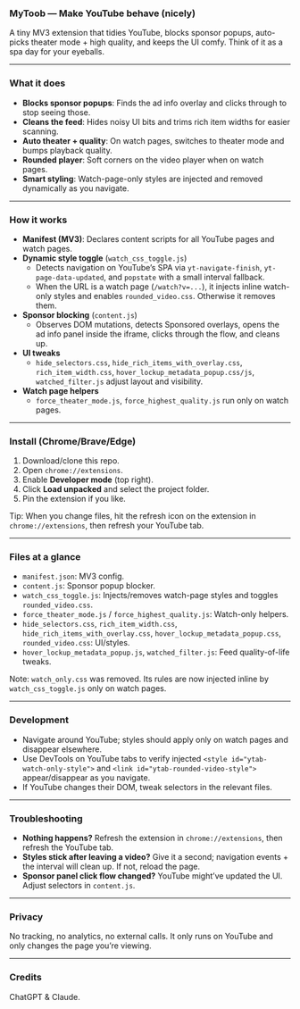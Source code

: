 ### MyToob — Make YouTube behave (nicely)

A tiny MV3 extension that tidies YouTube, blocks sponsor popups, auto-picks theater mode + high quality, and keeps the UI comfy. Think of it as a spa day for your eyeballs.

---

### What it does

- **Blocks sponsor popups**: Finds the ad info overlay and clicks through to stop seeing those.
- **Cleans the feed**: Hides noisy UI bits and trims rich item widths for easier scanning.
- **Auto theater + quality**: On watch pages, switches to theater mode and bumps playback quality.
- **Rounded player**: Soft corners on the video player when on watch pages.
- **Smart styling**: Watch-page-only styles are injected and removed dynamically as you navigate.

---

### How it works

- **Manifest (MV3)**: Declares content scripts for all YouTube pages and watch pages.
- **Dynamic style toggle** (`watch_css_toggle.js`)
  - Detects navigation on YouTube’s SPA via `yt-navigate-finish`, `yt-page-data-updated`, and `popstate` with a small interval fallback.
  - When the URL is a watch page (`/watch?v=...`), it injects inline watch-only styles and enables `rounded_video.css`. Otherwise it removes them.
- **Sponsor blocking** (`content.js`)
  - Observes DOM mutations, detects Sponsored overlays, opens the ad info panel inside the iframe, clicks through the flow, and cleans up.
- **UI tweaks**
  - `hide_selectors.css`, `hide_rich_items_with_overlay.css`, `rich_item_width.css`, `hover_lockup_metadata_popup.css/js`, `watched_filter.js` adjust layout and visibility.
- **Watch page helpers**
  - `force_theater_mode.js`, `force_highest_quality.js` run only on watch pages.

---

### Install (Chrome/Brave/Edge)

1. Download/clone this repo.
2. Open `chrome://extensions`.
3. Enable **Developer mode** (top right).
4. Click **Load unpacked** and select the project folder.
5. Pin the extension if you like.

Tip: When you change files, hit the refresh icon on the extension in `chrome://extensions`, then refresh your YouTube tab.

---

### Files at a glance

- `manifest.json`: MV3 config.
- `content.js`: Sponsor popup blocker.
- `watch_css_toggle.js`: Injects/removes watch-page styles and toggles `rounded_video.css`.
- `force_theater_mode.js` / `force_highest_quality.js`: Watch-only helpers.
- `hide_selectors.css`, `rich_item_width.css`, `hide_rich_items_with_overlay.css`, `hover_lockup_metadata_popup.css`, `rounded_video.css`: UI/styles.
- `hover_lockup_metadata_popup.js`, `watched_filter.js`: Feed quality-of-life tweaks.

Note: `watch_only.css` was removed. Its rules are now injected inline by `watch_css_toggle.js` only on watch pages.

---

### Development

- Navigate around YouTube; styles should apply only on watch pages and disappear elsewhere.
- Use DevTools on YouTube tabs to verify injected `<style id="ytab-watch-only-style">` and `<link id="ytab-rounded-video-style">` appear/disappear as you navigate.
- If YouTube changes their DOM, tweak selectors in the relevant files.

---

### Troubleshooting

- **Nothing happens?** Refresh the extension in `chrome://extensions`, then refresh the YouTube tab.
- **Styles stick after leaving a video?** Give it a second; navigation events + the interval will clean up. If not, reload the page.
- **Sponsor panel click flow changed?** YouTube might’ve updated the UI. Adjust selectors in `content.js`.

---

### Privacy

No tracking, no analytics, no external calls. It only runs on YouTube and only changes the page you’re viewing.

---

### Credits

ChatGPT & Claude.
